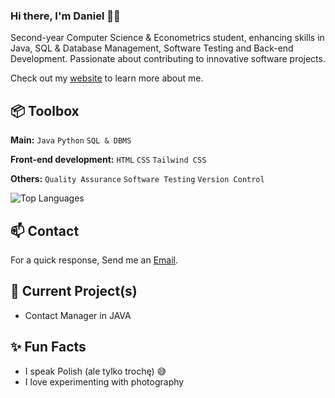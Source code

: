 
### Hi there, I'm Daniel 👋🏼

Second-year Computer Science & Econometrics student, enhancing skills in Java, SQL & Database Management, Software Testing and Back-end Development. Passionate about contributing to innovative software projects.

Check out my [website](https://www.heisdanielade.xyz/) to learn more about me.


 
## 📦 Toolbox
**Main:** `Java` `Python` `SQL & DBMS`
 
**Front-end development:** `HTML` `CSS` `Tailwind CSS`

**Others:** `Quality Assurance` `Software Testing` `Version Control`
 
![Top Languages](https://github-readme-stats.vercel.app/api/top-langs/?username=heisdanielade&layout=compact&theme=radical)


## 📫 Contact
For a quick response, Send me an [Email](mailto:danieladeofficial@gmail.com). 



## 🤖 Current Project(s)
- Contact Manager in JAVA


## ✨ Fun Facts 
- I speak Polish (ale tylko trochę) 😅
- I love experimenting with photography
